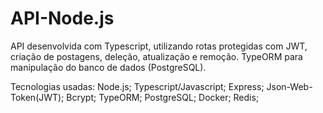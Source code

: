 # API-Node.js
API desenvolvida com Typescript, utilizando rotas protegidas com JWT, criação de postagens, deleção, atualização e remoção. TypeORM para manipulação do banco de dados (PostgreSQL).

Tecnologias usadas:
Node.js;
Typescript/Javascript;
Express;
Json-Web-Token(JWT);
Bcrypt;
TypeORM;
PostgreSQL;
Docker;
Redis;
